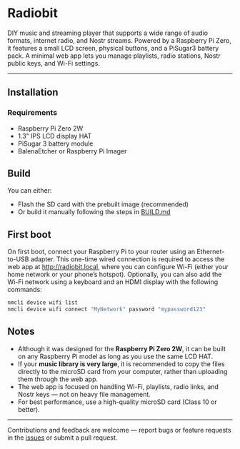 # Radiobit

DIY music and streaming player that supports a wide range of audio formats, internet radio, and Nostr streams. Powered by a Raspberry Pi Zero, it features a small LCD screen, physical buttons, and a PiSugar3 battery pack. A minimal web app lets you manage playlists, radio stations, Nostr public keys, and Wi-Fi settings.

---

## Installation

### Requirements

- Raspberry Pi Zero 2W
- 1.3" IPS LCD display HAT
- PiSugar 3 battery module
- BalenaEtcher or Raspberry Pi Imager

## Build

You can either:
- Flash the SD card with the prebuilt image (recommended)
- Or build it manually following the steps in [BUILD.md](./BUILD.md)

## First boot

On first boot, connect your Raspberry Pi to your router using an Ethernet-to-USB adapter.
This one-time wired connection is required to access the web app at http://radiobit.local, where you can configure Wi-Fi (either your home network or your phone’s hotspot).
Optionally, you can also add the Wi-Fi network using a keyboard and an HDMI display with the following commands:

```bash
nmcli device wifi list
nmcli device wifi connect "MyNetwork" password "mypassword123"
```

## Notes

- Although it was designed for the **Raspberry Pi Zero 2W**, it can be built on any Raspberry Pi model as long as you use the same LCD HAT.
- If your **music library is very large**, it is recommended to copy the files directly to the microSD card from your computer, rather than uploading them through the web app.
- The web app is focused on handling Wi-Fi, playlists, radio links, and Nostr keys — not on heavy file management.
- For best performance, use a high-quality microSD card (Class 10 or better).

---

Contributions and feedback are welcome — report bugs or feature requests in the [issues](https://github.com/bon3k/radiobit/issues) or submit a pull request.

